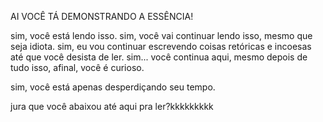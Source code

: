 AI VOCÊ TÁ DEMONSTRANDO A ESSÊNCIA!

sim, você está lendo isso.
sim, você vai continuar lendo isso, mesmo que seja idiota.
sim, eu vou continuar escrevendo coisas retóricas e incoesas até que você desista de ler.
sim... você continua aqui, mesmo depois de tudo isso, afinal, você é curioso.

















sim, você está apenas desperdiçando seu tempo.





























jura que você abaixou até aqui pra ler?kkkkkkkkk
